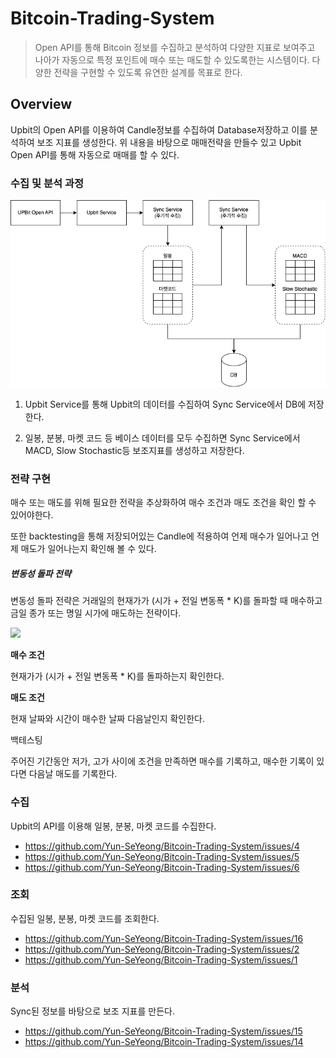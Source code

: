 # Bitcoin-Trading-System

> Open API를 통해 Bitcoin 정보를 수집하고 분석하여 다양한 지표로 보여주고 나아가 자동으로 특정 포인트에 매수 또는 매도할 수 있도록한는 시스템이다. 다양한 전략을 구현할 수 있도록 유연한 설계를 목표로 한다.

## Overview

Upbit의 Open API를 이용하여 Candle정보를 수집하여 Database저장하고 이를 분석하여 보조 지표를 생성한다. 위 내용을 바탕으로 매매전략을 만들수 있고 Upbit Open API를 통해 자동으로 매매를 할 수 있다.



### 수집 및 분석 과정

<img title="" src="./docs/images/image1.png" alt="" style="cursor:pointer;max-width:100%;">

1. Upbit Service를 통해 Upbit의 데이터를 수집하여 Sync Service에서 DB에 저장한다.

2. 일봉, 분봉, 마켓 코드 등 베이스 데이터를 모두 수집하면 Sync Service에서 MACD, Slow Stochastic등 보조지표를 생성하고 저장한다.





### 전략 구현

매수 또는 매도를 위해 필요한 전략을 추상화하여 매수 조건과 매도 조건을 확인 할 수 있어야한다.

또한 backtesting을 통해 저장되어있는 Candle에 적용하여 언제 매수가 일어나고 언제 매도가 일어나는지 확인해 볼 수 있다.



##### 변동성 돌파 전략

변동성 돌파 전략은 거래일의 현재가가 (시가 + 전일 변동폭 * K)를 돌파할 때 매수하고 금일 종가 또는 명일 시가에 매도하는 전략이다.



![](/Users/yunseyeong/Documents/workspace/intellij/Bitcoin-Trading-System/docs/images/image2.png)



**매수 조건**

현재가가 (시가 + 전일 변동폭 * K)를 돌파하는지 확인한다.



**매도 조건**

현재 날짜와 시간이 매수한 날짜 다음날인지 확인한다.



백테스팅

주어진 기간동안 저가, 고가 사이에 조건을 만족하면 매수를 기록하고, 매수한 기록이 있다면 다음날 매도를 기록한다.



### 수집

Upbit의 API를 이용해 일봉, 분봉, 마켓 코드를 수집한다.

- https://github.com/Yun-SeYeong/Bitcoin-Trading-System/issues/4
- https://github.com/Yun-SeYeong/Bitcoin-Trading-System/issues/5
- https://github.com/Yun-SeYeong/Bitcoin-Trading-System/issues/6

### 조회

수집된 일봉, 분봉, 마켓 코드를 조회한다.

- https://github.com/Yun-SeYeong/Bitcoin-Trading-System/issues/16
- https://github.com/Yun-SeYeong/Bitcoin-Trading-System/issues/2
- https://github.com/Yun-SeYeong/Bitcoin-Trading-System/issues/1

### 분석

Sync된 정보를 바탕으로 보조 지표를 만든다.

- https://github.com/Yun-SeYeong/Bitcoin-Trading-System/issues/15
- https://github.com/Yun-SeYeong/Bitcoin-Trading-System/issues/14
